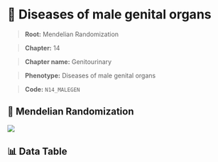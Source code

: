 # 🧪 Diseases of male genital organs

> **Root:** Mendelian Randomization

> **Chapter:** 14  

> **Chapter name:** Genitourinary

> **Phenotype:** Diseases of male genital organs  

> **Code:** `N14_MALEGEN`

## 🧬 Mendelian Randomization  

<img src="/MR/Figures/Forward/N14_MALEGEN.png"/>

## 📊 Data Table

<CsvTableMRF src="/MR_Data/Forward/N14_MALEGEN.csv"/>
